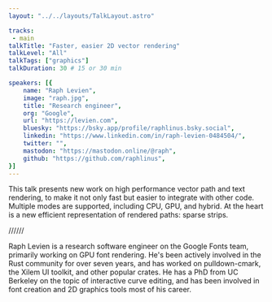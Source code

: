 ```yaml
---
layout: "../../layouts/TalkLayout.astro"

tracks: 
 - main
talkTitle: "Faster, easier 2D vector rendering"
talkLevel: "All"
talkTags: ["graphics"]
talkDuration: 30 # 15 or 30 min

speakers: [{
    name: "Raph Levien",
    image: "raph.jpg",
    title: "Research engineer",
    org: "Google",
    url: "https://levien.com",
    bluesky: "https://bsky.app/profile/raphlinus.bsky.social",
    linkedin: "https://www.linkedin.com/in/raph-levien-0484504/",
    twitter: "",
    mastodon: "https://mastodon.online/@raph",
    github: "https://github.com/raphlinus",
}]
---
```


This talk presents new work on high performance vector path and text rendering, to make it not only fast but easier to integrate with other code. Multiple modes are supported, including CPU, GPU, and hybrid. At the heart is a new efficient representation of rendered paths: sparse strips.

////// <!-- sepatator between abstract and bio -->

Raph Levien is a research software engineer on the Google Fonts team, primarily working on GPU font rendering. He's been actively involved in the Rust community for over seven years, and has worked on pulldown-cmark, the Xilem UI toolkit, and other popular crates. He has a PhD from UC Berkeley on the topic of interactive curve editing, and has been involved in font creation and 2D graphics tools most of his career.


